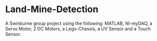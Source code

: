 # Land-Mine-Detection
A Swinburne group project using the following: MATLAB, NI-myDAQ, a Servo Motor, 2 DC Motors, a Lego-Chassis, a UV Sensor and a Touch Sensor. 
